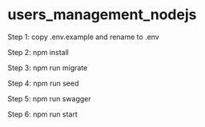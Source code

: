 # users_management_nodejs

Step 1:
copy .env.example and rename to .env

Step 2:
npm install

Step 3:
npm run migrate

Step 4:
npm run seed

Step 5:
npm run swagger

Step 6:
npm run start
